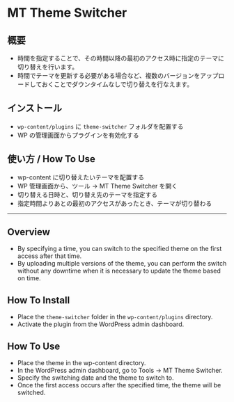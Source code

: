 # MT Theme Switcher

## 概要

- 時間を指定することで、その時間以降の最初のアクセス時に指定のテーマに切り替えを行います。
- 時間でテーマを更新する必要がある場合など、複数のバージョンをアップロードしておくことでダウンタイムなしで切り替えを行なえます。

## インストール

- `wp-content/plugins` に `theme-switcher` フォルダを配置する
- WP の管理画面からプラグインを有効化する

## 使い方 / How To Use

- wp-content に切り替えたいテーマを配置する
- WP 管理画面から、ツール -> MT Theme Switcher を開く
- 切り替える日時と、切り替え先のテーマを指定する
- 指定時間よりあとの最初のアクセスがあったとき、テーマが切り替わる

---

## Overview

- By specifying a time, you can switch to the specified theme on the first access after that time.
- By uploading multiple versions of the theme, you can perform the switch without any downtime when it is necessary to update the theme based on time.

## How To Install

- Place the `theme-switcher` folder in the `wp-content/plugins` directory.
- Activate the plugin from the WordPress admin dashboard.

## How To Use

- Place the theme in the wp-content directory.
- In the WordPress admin dashboard, go to Tools -> MT Theme Switcher.
- Specify the switching date and the theme to switch to.
- Once the first access occurs after the specified time, the theme will be switched.
